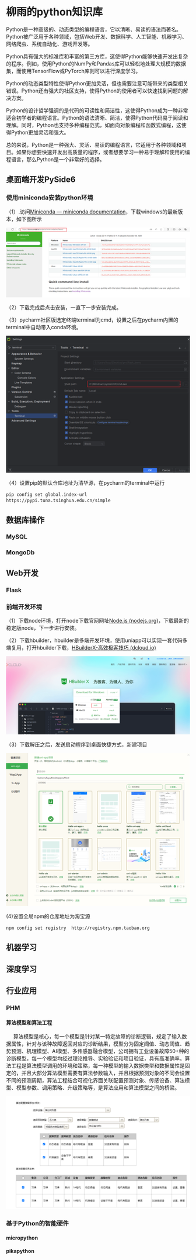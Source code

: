 # 柳雨的python知识库

Python是一种高级的、动态类型的编程语言，它以清晰、易读的语法而著名。Python被广泛用于各种领域，包括Web开发、数据科学、人工智能、机器学习、网络爬虫、系统自动化、游戏开发等。

Python具有强大的标准库和丰富的第三方库，这使得Python能够快速开发出复杂的程序。例如，使用Python的NumPy和Pandas库可以轻松地处理大规模的数据集，而使用TensorFlow或PyTorch库则可以进行深度学习。

Python的动态类型特性使得Python更加灵活，但也需要注意可能带来的类型相关错误。Python还有强大的社区支持，使得Python的使用者可以快速找到问题的解决方案。

Python的设计哲学强调的是代码的可读性和简洁性，这使得Python成为一种非常适合初学者的编程语言。Python的语法清晰、简洁，使得Python代码易于阅读和理解。同时，Python也支持多种编程范式，如面向对象编程和函数式编程，这使得Python更加灵活和强大。

总的来说，Python是一种强大、灵活、易读的编程语言，它适用于各种领域和项目。如果你想要快速开发出高质量的程序，或者想要学习一种易于理解和使用的编程语言，那么Python是一个非常好的选择。

## 桌面端开发PySide6

### 使用miniconda安装python环境

（1）.访问[Miniconda — miniconda documentation](https://docs.conda.io/projects/miniconda/en/latest/index.html)，下载windows的最新版本，如下图所示

![](assets/2024-01-13-23-19-26-image.png)

（2）下载完成后点击安装，一直下一步安装完成。

（3）pycharm社区版选定终端terminal为cmd，设置之后在pycharm内置的terminal中自动带入conda环境。

![](assets/2024-01-21-20-34-30-image.png)

（4）设置pip的默认仓库地址为清华源，在pycharm的terminal中运行

```
pip config set global.index-url https://pypi.tuna.tsinghua.edu.cn/simple
```

## 数据库操作

### MySQL

### MongoDb

## Web开发

### Flask

### 前端开发环境

（1）下载node环境，打开node下载官网网址[Node.js (nodejs.org)](https://nodejs.org/en)，下载最新的稳定版node，下一步进行安装。

（2）下载hbuilder，hbuilder是多端开发环境，使用uniapp可以实现一套代码多端复用，打开hbuilder下载，[HBuilderX-高效极客技巧 (dcloud.io)](https://www.dcloud.io/hbuilderx.html)

![](assets/2024-01-21-20-32-33-image.png)

（3）下载解压之后，发送启动程序到桌面快捷方式，新建项目

![](assets/2024-01-21-20-59-58-image.png)

(4)设置全局npm的仓库地址为淘宝源

```
npm config set registry  http://registry.npm.taobao.org
```

## 机器学习

## 深度学习

## 行业应用

### PHM

#### 算法模型和算法工程

     算法模型是核心，每一个模型是针对某一特定故障的诊断逻辑，规定了输入数据属性，针对与该种故障返回对应的诊断结果，模型分为固定阈值、动态阈值、趋势预测、机理模型、AI模型、多传感器融合模型，公司拥有工业设备故障50+种的诊断模型，每一个模型均经过理论推导、实验验证和项目验证，具有高准确率。算法工程是算法模型调用的环境和策略，每一种模型的输入数据类型和数据属性是固定的，并且大部分算法模型需要有算法参数输入，并且根据预测对象的不同会设置不同的预测周期，算法工程结合可视化界面关联配置预测对象、传感设备、算法模型、模型参数、调用策略、升级策略等，是算法应用和算法模型之间的桥梁。

![](assets/6c5aca2c7dd4fd6cdb176cd592230486e646efbb.png)

### 基于Python的智能硬件

#### micropython

#### pikapython